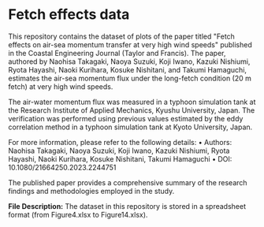 # Fetch effects data
This repository contains the dataset of plots of the paper titled "Fetch effects on air-sea momentum transfer at very high wind speeds" published in the Coastal Engineering Journal (Taylor and Francis). The paper, authored by Naohisa Takagaki, Naoya Suzuki, Koji Iwano, Kazuki Nishiumi, Ryota Hayashi, Naoki Kurihara, Kosuke Nishitani, and Takumi Hamaguchi, estimates the air-sea momentum flux under the long-fetch condition (20 m fetch) at very high wind speeds.

The air-water momentum flux was measured in a typhoon simulation tank at the Research Institute of Applied Mechanics, Kyushu University, Japan. The verification was performed using previous values estimated by the eddy correlation method in a typhoon simulation tank at Kyoto University, Japan.

For more information, please refer to the following details:  •	Authors: Naohisa Takagaki, Naoya Suzuki, Koji Iwano, Kazuki Nishiumi, Ryota Hayashi, Naoki Kurihara, Kosuke Nishitani, Takumi Hamaguchi  •	DOI: 10.1080/21664250.2023.2244751

The published paper provides a comprehensive summary of the research findings and methodologies employed in the study.

**File Description:**  The dataset in this repository is stored in a spreadsheet format (from Figure4.xlsx to Figure14.xlsx). 
